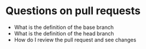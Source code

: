 # Questions on pull requests
- What is the definition of the base branch
- What is the definition of the head branch
- How do I review the pull request and see changes
